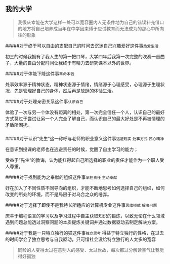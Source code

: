 ## 我的大学



>我很庆幸能在大学这样一处可以宽容圈内人无条件地为自己的错误补充借口的地方将自己培养成当年在中学因束缚于应试教育而无法成为的那心中所向往的形象



#####对于终于可以自由的支配自己的时间去沉迷自己兴趣爱好这件事`热爱生活`

初三的时候我拥有了我人生的第一把口琴，大学四年后我第一次完整的吹奏一首曲子，大量的自由分配时间让我终于有精力去研究课本以外的世界。



#####对于体能下降这件事`革命本钱`

处事效率源于精神状态，精神状态源于情绪，情绪源于心理感受，心理源于生理状况，先是管理好自己的身体，然后再是放肆的体验生活。



#####对于处理亲密关系这件事`认识自己`

体验了一次与另一个体没有距离的相处，第一次完全信任一个人，认识自己的最好方式莫过于尝试让另一个人完全了解自己，而认识自己的最大好处是不再被情理的矛盾所困扰。

#####

#####对于认识“先生”这一称呼与老师的职业意义这件事`逃避现实` `处事方式` `匠心精神`

在意识到授课的老师也在逃避责任的时候，觉醒了自主学习的能力；

受益于“先生”的教诲，认为能扛得起自己所选择的职业的责任才能作为一个职人受人尊重。



#####对于找到能为之奉献的组织这件事`承担责任` `主动奉献`

好在加入了不同性质不同导向的组织，才能不断地思考如何选择自己的组织，如何改变的所处的环境，而不是局限于对乌合之众的唾弃。



#####对于选择了即使不是我特长所适应的计算机专业这件事`思维模式` `解决问题`

庆幸于编程语言的学习以及学习过程中自主获取知识的锻炼，以致无论在什么领域遇到问题总能透过洞察问题的本质提炼关键词并通过数据驱动去制定解决方案。



#####对于我是一只特立独行的猫这件事`独立思考`
得益于特立独行的性格，在过去的时间学会了独立思考与自我驱动，只可惜社会没给特立独行的人太多的宽容



> 同龄的人变得太过在意别人的感受、太过世故，每次都过分解读空气让我觉得好孤独